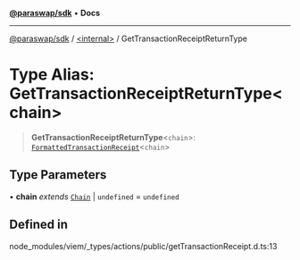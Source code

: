 [**@paraswap/sdk**](../../README.md) • **Docs**

***

[@paraswap/sdk](../../globals.md) / [\<internal\>](../README.md) / GetTransactionReceiptReturnType

# Type Alias: GetTransactionReceiptReturnType\<chain\>

> **GetTransactionReceiptReturnType**\<`chain`\>: [`FormattedTransactionReceipt`](FormattedTransactionReceipt.md)\<`chain`\>

## Type Parameters

• **chain** *extends* [`Chain`](Chain.md) \| `undefined` = `undefined`

## Defined in

node\_modules/viem/\_types/actions/public/getTransactionReceipt.d.ts:13
